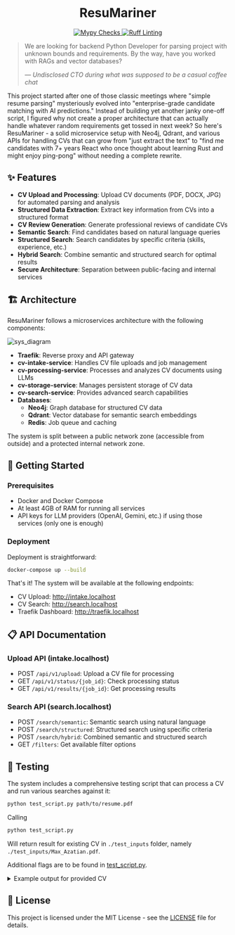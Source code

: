 <h1 align="center">ResuMariner</h1>
<p align="center">
  <a href="https://github.com/HardMax71/ResuMariner/actions/workflows/mypy.yml">
    <img src="https://github.com/HardMax71/ResuMariner/actions/workflows/mypy.yml/badge.svg" alt="Mypy Checks" />
  </a>
  <a href="https://github.com/HardMax71/ResuMariner/actions/workflows/ruff.yml">
    <img src="https://github.com/HardMax71/ResuMariner/actions/workflows/ruff.yml/badge.svg" alt="Ruff Linting" />
  </a>
</p>


> We are looking for backend Python Developer for parsing project with unknown bounds and requirements. By the way, have you worked with RAGs and vector databases?
> 
> — *Undisclosed CTO during what was supposed to be a casual coffee chat*

This project started after one of those classic meetings where "simple resume parsing" mysteriously evolved into "enterprise-grade candidate matching with AI predictions." Instead of building yet another janky one-off script, I figured why not create a proper architecture that can actually handle whatever random requirements get tossed in next week? So here's ResuMariner - a solid microservice setup with Neo4j, Qdrant, and various APIs for handling CVs that can grow from "just extract the text" to "find me candidates with 7+ years React who once thought about learning Rust and might enjoy ping-pong" without needing a complete rewrite.
## ✨ Features

- **CV Upload and Processing**: Upload CV documents (PDF, DOCX, JPG) for automated parsing and analysis
- **Structured Data Extraction**: Extract key information from CVs into a structured format
- **CV Review Generation**: Generate professional reviews of candidate CVs
- **Semantic Search**: Find candidates based on natural language queries
- **Structured Search**: Search candidates by specific criteria (skills, experience, etc.)
- **Hybrid Search**: Combine semantic and structured search for optimal results
- **Secure Architecture**: Separation between public-facing and internal services

## 🏗️ Architecture

ResuMariner follows a microservices architecture with the following components:

![sys_diagram](https://github.com/user-attachments/assets/6415793d-88c4-46a4-bac0-6ba177c90da9)

- **Traefik**: Reverse proxy and API gateway
- **cv-intake-service**: Handles CV file uploads and job management
- **cv-processing-service**: Processes and analyzes CV documents using LLMs
- **cv-storage-service**: Manages persistent storage of CV data
- **cv-search-service**: Provides advanced search capabilities
- **Databases**:
  - **Neo4j**: Graph database for structured CV data
  - **Qdrant**: Vector database for semantic search embeddings
  - **Redis**: Job queue and caching

The system is split between a public network zone (accessible from outside) and a protected internal network zone.

## 🚀 Getting Started

### Prerequisites

- Docker and Docker Compose
- At least 4GB of RAM for running all services
- API keys for LLM providers (OpenAI, Gemini, etc.) if using those services (only one is enough)

### Deployment

Deployment is straightforward:
```bash
docker-compose up --build
```

That's it! The system will be available at the following endpoints:

- CV Upload: http://intake.localhost
- CV Search: http://search.localhost
- Traefik Dashboard: http://traefik.localhost

## 📋 API Documentation

### Upload API (intake.localhost)

- POST `/api/v1/upload`: Upload a CV file for processing
- GET `/api/v1/status/{job_id}`: Check processing status
- GET `/api/v1/results/{job_id}`: Get processing results

### Search API (search.localhost)

- POST `/search/semantic`: Semantic search using natural language
- POST `/search/structured`: Structured search using specific criteria
- POST `/search/hybrid`: Combined semantic and structured search
- GET `/filters`: Get available filter options

## 🧪 Testing

The system includes a comprehensive testing script that can process a CV and run various searches against it:

```bash 
python test_script.py path/to/resume.pdf
```

Calling 

```bash 
python test_script.py 
```

Will return result for existing CV in `./test_inputs` folder, namely `./test_inputs/Max_Azatian.pdf`.

Additional flags are to be found in [test_script.py](test_script.py).

<details>
<summary>Example output for provided CV</summary>

``` 
/Users/test/PycharmProjects/pythonProject/venv/bin/python /Users/test/PycharmProjects/ResuMariner/test_script.py 
Using intake service at: http://intake.localhost
Using search service at: http://search.localhost
No review?: False
No store?: False
No search?: False
Parallel?: False
Full JSON?: False
Processing file: ./test_inputs/Max_Azatian_CV.pdf

1. Uploading file to intake service...
Sending to: http://intake.localhost/api/v1/upload
Upload successful. Job ID: 730b6563-e5c3-476d-b535-d46b56a6ed32

Waiting for processing to complete...
 22%|██▏       | 13/60 [00:26<01:35,  2.03s/it]
Completed! Contents: {'job_id': '730b6563-e5c3-476d-b535-d46b56a6ed32', 'status': 'completed', 'created_at': '2025-03-02T23:05:18.196529', 'updated_at': '2025-03-02T23:05:43.193148', 'result_url': '/api/v1/results/730b6563-e5c3-476d-b535-d46b56a6ed32', 'error': ''}
Fetching result from: http://intake.localhost/api/v1/results/730b6563-e5c3-476d-b535-d46b56a6ed32
Processing completed! CV ID: f0ffd328-ed4c-4e80-8b77-f4ab1b7b6650

2. CV Summary:
================================================================================
2. CV Summary:
================================================================================
{
  "personal_info": {
    "name": "Max Azatian",
    "resume_lang": "en",
    "contact": {
      "email": "max.azatian@gmail.com",
      "phone": "tel:+49-178-1234567",
      "links": {
        "telegram": null,
        "linkedin": "https://www.linkedin.com/in/max-azatian/",
        "github": "https://github.com/HardMax71",
        "other_links": null
      }
    },
    "demographics": {
      "current_location": {
        "city": "Munich",
        "state": null,
        "country": "Germany"
      },
      "work_authorization": {
        "citizenship": "Germany",
        "work_permit": null,
        "visa_sponsorship_required": null
      }
    }
  },
  "professional_profile": {
    "summary": "Backend developer with experience in crafting efficient systems. Combine technical precision with teamwork to solve problems through a clean, maintainable design.",
    "preferences": {
      "role": "Software Engineer",
      "employment_types": [
        "full-time",
        "part-time",
        "contract"
      ],
      "work_modes": [
        "remote",
        "onsite",
        "hybrid"
      ],
      "salary": null
    }
  },
  "skills": [
    {
      "name": "Python"
    },
    {
      "name": "JavaScript"
    },
    {
      "name": "HTML/CSS"
    },
    {
      "name": "FastAPI"
    },
    {
      "name": "Flask"
    },
    {
      "name": "Django"
    },
    {
      "name": "ORM (SQLAlchemy)"
    },
    {
      "name": "Linters (Flake8, Ruff)"
    },
    {
      "name": "Locust"
    },
    {
      "name": "RESTful APIs"
    },
    {
      "name": "PostgreSQL"
    },
    {
      "name": "MongoDB"
    },
    {
      "name": "SQLite"
    },
    {
      "name": "Redis"
    },
    {
      "name": "Neo4j"
    },
    {
      "name": "Docker"
    },
    {
      "name": "Docker Compose"
    },
    {
      "name": "Kubernetes"
    },
    {
      "name": "Git"
    },
    {
      "name": "Linux"
    },
    {
      "name": "Cloud platforms (GCP, Azure)"
    },
    {
      "name": "Traefik"
    },
    {
      "name": "Prometheus"
    },
    {
      "name": "Grafana"
    }
  ],
  "employment_history": [
    {
      "company": {
        "name": "Self-employed",
        "url": null
      },
      "position": "Software Engineer (Part-time)",
      "employment_type": "part-time",
      "work_mode": "remote",
      "duration": {
        "date_format": "MM.YYYY",
        "start": "06.2021",
        "end": "current",
        "duration_months": 45
      },
      "location": {
        "city": "Munich",
        "state": null,
        "country": "Germany"
      },
      "key_points": [
        {
          "text": "Reached 90% pilot user adoption for pet salon booking system by developing Django/PostgreSQL MVP with auto scheduling, accompanied by Doxygen documentation featuring UML diagrams (class, activity, deployment)."
        },
        {
          "text": "Increased monthly active user growth by 40% for board game community platform via creating Django REST backend implementation supporting profile creation, blog posts, and filtered game searches with Bootstrap-based UI."
        }
      ],
      "tech_stack": [
        {
          "name": "Django"
        },
        {
          "name": "PostgreSQL"
        }
      ]
    }
  ],
  "projects": [
    {
      "title": "Integr8sCode",
      "url": "https://github.com/HardMax71/Integr8sCode",
      "tech_stack": [
        {
          "name": "Python"
        },
        {
          "name": "FastAPI"
        },
        {
          "name": "Pydantic"
        },
        {
          "name": "Kubernetes"
        },
        {
          "name": "Svelte"
        },
        {
          "name": "MongoDB"
        },
        {
          "name": "Prometheus"
        },
        {
          "name": "Grafana"
        }
      ],
      "key_points": [
        {
          "text": "Reduced memory usage by 25%, tracked in Prometheus, by enforcing per-pod CPU/memory limits (CPU: 100m, memory: 128Mi), adding auto-scaling policies (Horizontal Pod Autoscaler), and optimizing Docker layers (e.g., moving nonessential packages and using python:{version}-slim)."
        },
        {
          "text": "Achieved 30K+ daily script executions with an error rate below 0.3%, monitored via Grafana, by orchestrating ephemeral K8s pods and adding request validation with Pydantic."
        },
        {
          "text": "Raised backend test coverage to 92%, as measured by Codecov, by introducing unit/integration tests for critical modules and logging/reporting coverage in HTML reports."
        }
      ]
    }
  ],
  "education": [
    {
      "institution": {
        "name": "Technical University of Munich"
      },
      "qualification": "Master",
      "field": "Computer Science",
      "location": {
        "city": "Munich",
        "state": null,
        "country": "Germany"
      },
      "start": "10.2024",
      "end": "current",
      "status": "ongoing",
      "coursework": null,
      "extras": null
    },
    {
      "institution": {
        "name": "Technical University of Munich"
      },
      "qualification": "Bachelor",
      "field": "Computer Science",
      "location": {
        "city": "Munich",
        "state": null,
        "country": "Germany"
      },
      "start": "10.2019",
      "end": "08.2024",
      "status": "completed",
      "coursework": null,
      "extras": null
    }
  ],
  "courses": null,
  "certifications": null,
  "language_proficiency": [
    {
      "language": {
        "name": "English"
      },
      "self_assessed": "C1",
      "cefr": "C1"
    },
    {
      "language": {
        "name": "German"
      },
      "self_assessed": "C1",
      "cefr": "C1"
    },
    {
      "language": {
        "name": "Japanese"
      },
      "self_assessed": "B1",
      "cefr": "B1"
    }
  ],
  "awards": null,
  "scientific_contributions": null,
  "validation_metadata": {
    "text_characters_processed": 2864,
    "links_processed": 7,
    "anomalies": []
  }
}
================================================================================

CV Review:
================================================================================
{
  "personal_info": {
    "MUST": null,
    "SHOULD": null,
    "ADVISE": null
  },
  "professional_profile": {
    "MUST": null,
    "SHOULD": null,
    "ADVISE": null
  },
  "skills": {
    "MUST": null,
    "SHOULD": null,
    "ADVISE": null
  },
  "employment_history": {
    "MUST": null,
    "SHOULD": null,
    "ADVISE": "Consider adding more quantifiable achievements to further demonstrate impact."
  },
  "projects": {
    "MUST": null,
    "SHOULD": null,
    "ADVISE": null
  },
  "education": {
    "MUST": null,
    "SHOULD": null,
    "ADVISE": "Consider highlighting relevant coursework or thesis for the ongoing Master's program."
  },
  "courses": {
    "MUST": "Consider adding any relevant courses taken, including names, organizations, and completion years.",
    "SHOULD": null,
    "ADVISE": null
  },
  "certifications": {
    "MUST": "Consider adding any relevant certifications, including issuing organizations and dates.",
    "SHOULD": null,
    "ADVISE": null
  },
  "language_proficiency": {
    "MUST": null,
    "SHOULD": null,
    "ADVISE": null
  },
  "awards": {
    "MUST": null,
    "SHOULD": null,
    "ADVISE": null
  },
  "scientific_contributions": {
    "MUST": null,
    "SHOULD": null,
    "ADVISE": null
  }
}
================================================================================

3. Running comprehensive search testing

Extracted search parameters:
{
  "name": "Max Azatian",
  "email": "max.azatian@gmail.com",
  "all_skills": [
    "Python",
    "JavaScript",
    "HTML/CSS",
    "FastAPI",
    "Flask",
    "Django",
    "ORM (SQLAlchemy)",
    "Linters (Flake8, Ruff)",
    "Locust",
    "RESTful APIs",
    "PostgreSQL",
    "MongoDB",
    "SQLite",
    "Redis",
    "Neo4j",
    "Docker",
    "Docker Compose",
    "Kubernetes",
    "Git",
    "Linux",
    "Cloud platforms (GCP, Azure)",
    "Traefik",
    "Prometheus",
    "Grafana"
  ],
  "top_skills": [
    "Python",
    "JavaScript",
    "HTML/CSS"
  ],
  "role": "Software Engineer",
  "city": "Munich",
  "country": "Germany",
  "location": "Munich, Germany",
  "companies": [
    "Self-employed"
  ],
  "latest_company": "Self-employed",
  "technologies": [
    "Traefik",
    "Qdrant",
    "LLM",
    "Pydantic",
    "PostgreSQL",
    "Neo4j",
    "Kubernetes",
    "Flet",
    "FastAPI",
    "MongoDB",
    "Django",
    "Docker",
    "Python",
    "Grafana",
    "Redis",
    "Prometheus",
    "Svelte"
  ],
  "top_technologies": [
    "Traefik",
    "Qdrant",
    "LLM"
  ]
}

Running Semantic search by name: Max Azatian
Sending to: http://search.localhost/search/semantic
Payload: {
  "query": "Max Azatian",
  "limit": 5,
  "min_score": 0.0
}
Found 1 results (semantic search):

Search Results (Semantic search by name):
Parameters: Max Azatian
================================================================================
1. CV ID: f0ffd328-ed4c-4e80-8b77-f4ab1b7b6650
   Name: Max Azatian
   Email: max.azatian@gmail.com
   Score: 1.0000
   Number of matches: 5
----------------------------------------
================================================================================

Running Semantic search by role: Software Engineer
Sending to: http://search.localhost/search/semantic
Payload: {
  "query": "Software Engineer",
  "limit": 5,
  "min_score": 0.0
}
Found 1 results (semantic search):

Search Results (Semantic search by role):
Parameters: Software Engineer
================================================================================
1. CV ID: f0ffd328-ed4c-4e80-8b77-f4ab1b7b6650
   Name: Max Azatian
   Email: max.azatian@gmail.com
   Score: 1.0000
   Number of matches: 5
----------------------------------------
================================================================================

Running Semantic search by company: Self-employed
Sending to: http://search.localhost/search/semantic
Payload: {
  "query": "Self-employed",
  "limit": 5,
  "min_score": 0.0
}
Found 1 results (semantic search):

Search Results (Semantic search by company):
Parameters: Self-employed
================================================================================
1. CV ID: f0ffd328-ed4c-4e80-8b77-f4ab1b7b6650
   Name: Max Azatian
   Email: max.azatian@gmail.com
   Score: 0.6046
   Number of matches: 5
----------------------------------------
================================================================================

Running Semantic search by location: Munich, Germany
Sending to: http://search.localhost/search/semantic
Payload: {
  "query": "Munich, Germany",
  "limit": 5,
  "min_score": 0.0
}
Found 1 results (semantic search):

Search Results (Semantic search by location):
Parameters: Munich, Germany
================================================================================
1. CV ID: f0ffd328-ed4c-4e80-8b77-f4ab1b7b6650
   Name: Max Azatian
   Email: max.azatian@gmail.com
   Score: 1.0000
   Number of matches: 5
----------------------------------------
================================================================================

Running Semantic search by skills: Python, JavaScript, HTML/CSS
Sending to: http://search.localhost/search/semantic
Payload: {
  "query": "Python, JavaScript, HTML/CSS",
  "limit": 5,
  "min_score": 0.0
}
Found 1 results (semantic search):

Search Results (Semantic search by skills):
Parameters: Python, JavaScript, HTML/CSS
================================================================================
1. CV ID: f0ffd328-ed4c-4e80-8b77-f4ab1b7b6650
   Name: Max Azatian
   Email: max.azatian@gmail.com
   Score: 0.4848
   Number of matches: 5
----------------------------------------
================================================================================

Running Structured search by top skills: skills=[Python, JavaScript, HTML/CSS]
Sending to: http://search.localhost/search/structured
Payload: {
  "limit": 5,
  "skills": [
    "Python",
    "JavaScript",
    "HTML/CSS"
  ]
}
Found 1 results (structured search):

Search Results (Structured search by top skills):
Parameters: skills=[Python, JavaScript, HTML/CSS]
================================================================================
1. CV ID: 730b6563-e5c3-476d-b535-d46b56a6ed32
   Name: Max Azatian
   Email: max.azatian@gmail.com
   Score: 1.0000
   Number of matches: 0
----------------------------------------
================================================================================

Running Structured search by role: role=Software Engineer
Sending to: http://search.localhost/search/structured
Payload: {
  "limit": 5,
  "role": "Software Engineer"
}
Found 1 results (structured search):

Search Results (Structured search by role):
Parameters: role=Software Engineer
================================================================================
1. CV ID: 730b6563-e5c3-476d-b535-d46b56a6ed32
   Name: Max Azatian
   Email: max.azatian@gmail.com
   Score: 1.0000
   Number of matches: 0
----------------------------------------
================================================================================

Running Structured search by company: company=Self-employed
Sending to: http://search.localhost/search/structured
Payload: {
  "limit": 5,
  "company": "Self-employed"
}
Found 1 results (structured search):

Search Results (Structured search by company):
Parameters: company=Self-employed
================================================================================
1. CV ID: 730b6563-e5c3-476d-b535-d46b56a6ed32
   Name: Max Azatian
   Email: max.azatian@gmail.com
   Score: 1.0000
   Number of matches: 0
----------------------------------------
================================================================================

Running Structured search by skills and role: skills=[Python, JavaScript, HTML/CSS], role=Software Engineer
Sending to: http://search.localhost/search/structured
Payload: {
  "limit": 5,
  "skills": [
    "Python",
    "JavaScript",
    "HTML/CSS"
  ],
  "role": "Software Engineer"
}
Found 1 results (structured search):

Search Results (Structured search by skills and role):
Parameters: skills=[Python, JavaScript, HTML/CSS], role=Software Engineer
================================================================================
1. CV ID: 730b6563-e5c3-476d-b535-d46b56a6ed32
   Name: Max Azatian
   Email: max.azatian@gmail.com
   Score: 1.0000
   Number of matches: 0
----------------------------------------
================================================================================

Running Structured search by technologies: technologies=[Traefik, Qdrant, LLM]
Sending to: http://search.localhost/search/structured
Payload: {
  "limit": 5,
  "technologies": [
    "Traefik",
    "Qdrant",
    "LLM"
  ]
}
Found 1 results (structured search):

Search Results (Structured search by technologies):
Parameters: technologies=[Traefik, Qdrant, LLM]
================================================================================
1. CV ID: 730b6563-e5c3-476d-b535-d46b56a6ed32
   Name: Max Azatian
   Email: max.azatian@gmail.com
   Score: 1.0000
   Number of matches: 0
----------------------------------------
================================================================================

Running Hybrid search by name: query=Max Azatian
Sending to: http://search.localhost/search/hybrid
Payload: {
  "query": "Max Azatian",
  "limit": 5,
  "vector_weight": 0.7,
  "graph_weight": 0.3
}
Found 2 results (hybrid search):

Search Results (Hybrid search by name):
Parameters: query=Max Azatian
================================================================================
1. CV ID: f0ffd328-ed4c-4e80-8b77-f4ab1b7b6650
   Name: Max Azatian
   Email: max.azatian@gmail.com
   Score: 0.7000
   Number of matches: 10
----------------------------------------
2. CV ID: 730b6563-e5c3-476d-b535-d46b56a6ed32
   Name: Max Azatian
   Email: max.azatian@gmail.com
   Score: 0.3000
   Number of matches: 0
----------------------------------------
================================================================================

Running Hybrid search by name with skills: query=Max Azatian, skills=[Python, JavaScript, HTML/CSS]
Sending to: http://search.localhost/search/hybrid
Payload: {
  "query": "Max Azatian",
  "limit": 5,
  "vector_weight": 0.7,
  "graph_weight": 0.3,
  "skills": [
    "Python",
    "JavaScript",
    "HTML/CSS"
  ]
}
Found 1 results (hybrid search):

Search Results (Hybrid search by name with skills):
Parameters: query=Max Azatian, skills=[Python, JavaScript, HTML/CSS]
================================================================================
1. CV ID: 730b6563-e5c3-476d-b535-d46b56a6ed32
   Name: Max Azatian
   Email: max.azatian@gmail.com
   Score: 0.3000
   Number of matches: 0
----------------------------------------
================================================================================

Running Hybrid search by name with technologies: query=Max Azatian, technologies=[Traefik, Qdrant, LLM]
Sending to: http://search.localhost/search/hybrid
Payload: {
  "query": "Max Azatian",
  "limit": 5,
  "vector_weight": 0.7,
  "graph_weight": 0.3,
  "technologies": [
    "Traefik",
    "Qdrant",
    "LLM"
  ]
}
Found 2 results (hybrid search):

Search Results (Hybrid search by name with technologies):
Parameters: query=Max Azatian, technologies=[Traefik, Qdrant, LLM]
================================================================================
1. CV ID: f0ffd328-ed4c-4e80-8b77-f4ab1b7b6650
   Name: Max Azatian
   Email: max.azatian@gmail.com
   Score: 0.7000
   Number of matches: 10
----------------------------------------
2. CV ID: 730b6563-e5c3-476d-b535-d46b56a6ed32
   Name: Max Azatian
   Email: max.azatian@gmail.com
   Score: 0.3000
   Number of matches: 0
----------------------------------------
================================================================================

Running Hybrid search by role and company: query=Software Engineer, company=Self-employed
Sending to: http://search.localhost/search/hybrid
Payload: {
  "query": "Software Engineer",
  "limit": 5,
  "vector_weight": 0.7,
  "graph_weight": 0.3,
  "company": "Self-employed"
}
Found 1 results (hybrid search):

Search Results (Hybrid search by role and company):
Parameters: query=Software Engineer, company=Self-employed
================================================================================
1. CV ID: 730b6563-e5c3-476d-b535-d46b56a6ed32
   Name: Max Azatian
   Email: max.azatian@gmail.com
   Score: 0.3000
   Number of matches: 0
----------------------------------------
================================================================================

4. Search Results Comparison
================================================================================
Total unique CVs found: 2
Search methods: 14

Results by search method:
  semantic_name: 1 results
  semantic_role: 1 results
  semantic_latest_company: 1 results
  semantic_location: 1 results
  semantic_top_skills: 1 results
  structured_top skills: 1 results
  structured_role: 1 results
  structured_company: 1 results
  structured_skills and role: 1 results
  structured_technologies: 1 results
  hybrid_name: 2 results
  hybrid_name with skills: 1 results
  hybrid_name with technologies: 2 results
  hybrid_role and company: 1 results

CVs found by multiple methods:
  CV ID: 730b6563-e5c3-476d-b535-d46b56a6ed32
    Found by 9 methods: structured_top skills, structured_role, structured_company, structured_skills and role, structured_technologies, hybrid_name, hybrid_name with skills, hybrid_name with technologies, hybrid_role and company
  CV ID: f0ffd328-ed4c-4e80-8b77-f4ab1b7b6650
    Found by 7 methods: semantic_name, semantic_role, semantic_latest_company, semantic_location, semantic_top_skills, hybrid_name, hybrid_name with technologies
================================================================================

Test completed successfully!

Process finished with exit code 0
```

</details>


## 📖 License

This project is licensed under the MIT License - see the [LICENSE](LICENSE) file for details.
